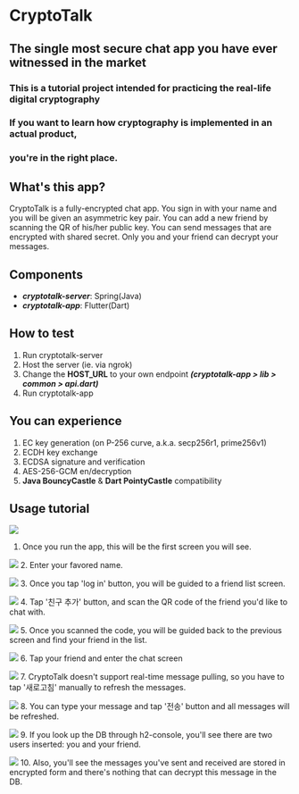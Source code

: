 # CryptoTalk

## The single most secure chat app you have ever witnessed in the market

### This is a tutorial project intended for practicing the real-life digital cryptography
### If you want to learn how cryptography is implemented in an actual product,
### you're in the right place.
 
## What's this app?
CryptoTalk is a fully-encrypted chat app.
You sign in with your name and you will be given an asymmetric key pair.
You can add a new friend by scanning the QR of his/her public key.
You can send messages that are encrypted with shared secret.
Only you and your friend can decrypt your messages.

## Components
- ***cryptotalk-server***: Spring(Java)
- ***cryptotalk-app***: Flutter(Dart)
  
## How to test
1. Run cryptotalk-server
2. Host the server (ie. via ngrok)
3. Change the **HOST_URL** to your own endpoint
    ***(cryptotalk-app > lib > common > api.dart)***
4. Run cryptotalk-app

## You can experience
1. EC key generation (on P-256 curve, a.k.a. secp256r1, prime256v1)
2. ECDH key exchange
3. ECDSA signature and verification
4. AES-256-GCM en/decryption
5. **Java BouncyCastle** & **Dart PointyCastle** compatibility

## Usage tutorial
![](./screenshots/01.PNG)
1. Once you run the app, this will be the first screen you will see.

![](./screenshots/02.PNG)
2. Enter your favored name.

![](./screenshots/03.PNG)
3. Once you tap 'log in' button, you will be guided to a friend list screen.

![](./screenshots/04.PNG)
4. Tap '친구 추가' button, and scan the QR code of the friend you'd like to chat with.

![](./screenshots/05.PNG)
5. Once you scanned the code, you will be guided back to the previous screen and find your friend in the list.

![](./screenshots/06.PNG)
6. Tap your friend and enter the chat screen

![](./screenshots/07.PNG)
7. CryptoTalk doesn't support real-time message pulling, so you have to tap '새로고침' manually to refresh the messages.

![](./screenshots/08.PNG)
8. You can type your message and tap '전송' button and all messages will be refreshed.

![](./screenshots/09.PNG)
9. If you look up the DB through h2-console, you'll see there are two users inserted: you and your friend.
 
![](./screenshots/10.PNG) 
10. Also, you'll see the messages you've sent and received are stored in encrypted form and there's nothing that can decrypt this message in the DB.
